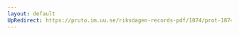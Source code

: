 ```yaml
---
layout: default
UpRedirect: https://pruto.im.uu.se/riksdagen-records-pdf/1874/prot-1874--fk--418/prot-1874--fk--418_003.pdf
---
```

